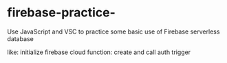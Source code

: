 # firebase-practice-

Use JavaScript and VSC
to practice some basic use of Firebase serverless database

like:
initialize firebase 
cloud function: create and call
auth trigger
